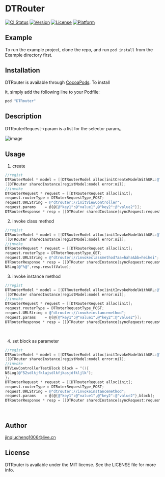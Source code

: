 # DTRouter

[![CI Status](http://img.shields.io/travis/jinqiucheng1006@live.cn/DTRouter.svg?style=flat)](https://travis-ci.org/jinqiucheng1006@live.cn/DTRouter)
[![Version](https://img.shields.io/cocoapods/v/DTRouter.svg?style=flat)](http://cocoapods.org/pods/DTRouter)
[![License](https://img.shields.io/cocoapods/l/DTRouter.svg?style=flat)](http://cocoapods.org/pods/DTRouter)
[![Platform](https://img.shields.io/cocoapods/p/DTRouter.svg?style=flat)](http://cocoapods.org/pods/DTRouter)
## Example

To run the example project, clone the repo, and run `pod install` from the Example directory first.



## Installation

DTRouter is available through [CocoaPods]([http://cocoapods.org](http://cocoapods.org)). To install

it, simply add the following line to your Podfile:

```ruby
pod "DTRouter"
```



## Description

DTRouterRequest->param is a list for the selector param。

![image](https://github.com/NicolasKim/DTRouter/blob/master/DESCPIC.png)



## Usage

1. create

```objective-c
//regist
DTRouterModel * model = [[DTRouterModel alloc]initCreateModelWithURL:@"dtrouter://initViewController" withClass:[DTViewController class] method:@selector(initWithDict:)];
[[DTRouter sharedInstance]registModel:model error:nil];
//invoke
DTRouterRequest * request = [[DTRouterRequest alloc]init];
request.routerType = DTRoterRequestType_POST;
request.URLString = @"dtrouter://initViewController";
request.params    = @[@{@"key1":@"value1",@"key2":@"value2"}];
DTRouterResponse * resp = [[DTRouter sharedInstance]syncRequest:request];
```

2. invoke class method

```objective-c
//regist
DTRouterModel * model = [[DTRouterModel alloc]initInvokeModelWithURL:@"dtrouter://invokeclassmethod" withClass:[DTViewController class] method:@selector(test:andTest:)];
[[DTRouter sharedInstance]registModel:model error:nil];
//invoke
DTRouterRequest * request = [[DTRouterRequest alloc]init];
request.routerType = DTRoterRequestType_GET;
request.URLString = @"dtrouter://invokeclassmethod?aa=haha&bb=heihei";
DTRouterResponse * resp = [[DTRouter sharedInstance]syncRequest:request];
NSLog(@"%@",resp.resultValue);
```

3. invoke instance method

```objective-c
//regist
DTRouterModel * model = [[DTRouterModel alloc]initInvokeModelWithURL:@"dtrouter://invokeinstancemethod" withObject:self method:@selector(dt_setupData:)];
[[DTRouter sharedInstance]registModel:model error:nil];
//invoke
DTRouterRequest * request = [[DTRouterRequest alloc]init];
request.routerType = DTRoterRequestType_POST;
request.URLString = @"dtrouter://invokeinstancemethod";
request.params    = @[@{@"key1":@"value1",@"key2":@"value2"}];
DTRouterResponse * resp = [[DTRouter sharedInstance]syncRequest:request];
```

​

4. set block as parameter

```objective-c
//regist
DTRouterModel * model = [[DTRouterModel alloc]initInvokeModelWithURL:@"dtrouter://invokeinstancemethod" withObject:self method:@selector(dt_setupData:block:)];
[[DTRouter sharedInstance]registModel:model error:nil];
//invoke
DTViewControllerTestBlock block = ^(){
NSLog(@"52sdlkjfklajsdlkfjkasjdfkljlk");
};
DTRouterRequest * request = [[DTRouterRequest alloc]init];
request.routerType = DTRoterRequestType_POST;
request.URLString = @"dtrouter://invokeinstancemethod";
request.params    = @[@{@"key1":@"value1",@"key2":@"value2"},block];
DTRouterResponse * resp = [[DTRouter sharedInstance]syncRequest:request];

```

​



## Author

jinqiucheng1006@live.cn

## License

DTRouter is available under the MIT license. See the LICENSE file for more info.
